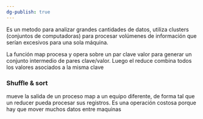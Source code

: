 ```yaml
---
dg-publish: true
---
```

 Es un metodo para analizar grandes cantidades de datos, utiliza clusters (conjuntos de computadoras) para procesar volúmenes de información que serían excesivos para una sola máquina.

La función map procesa y opera sobre un par clave valor para generar un conjunto intermedio de pares clave/valor.
Luego el reduce combina todos los valores asociados a la misma clave

### Shuffle & sort
mueve la salida de un proceso map a un equipo diferente, de forma tal que un reducer pueda procesar sus registros. Es una operación costosa porque hay que mover muchos datos entre maquinas